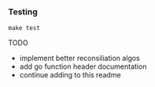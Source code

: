 ### Testing
```
make test
```

TODO
* implement better reconsiliation algos
* add go function header documentation
* continue adding to this readme
